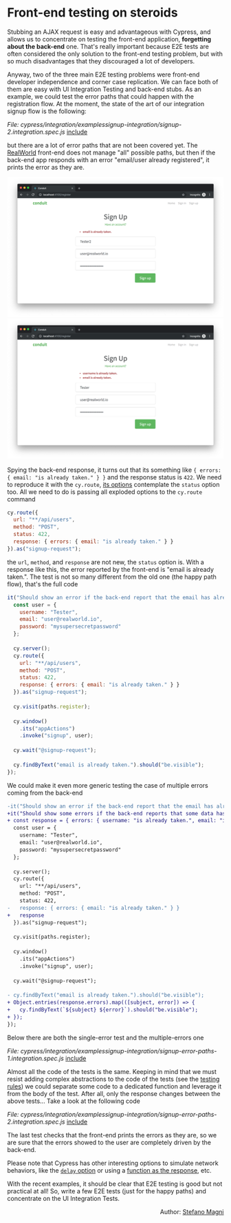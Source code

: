 # Front-end testing on steroids

Stubbing an AJAX request is easy and advantageous with Cypress, and allows us to concentrate on testing the front-end application, **forgetting about the back-end** one. That's really important because E2E tests are often considered the only solution to the front-end testing problem, but with so much disadvantages that they discouraged a lot of developers.

Anyway, two of the three main E2E testing problems were front-end developer independence and corner case replication. We can face both of them are easy with UI Integration Testing and back-end stubs. As an example, we could test the error paths that could happen with the registration flow. At the moment, the state of the art of our integration signup flow is the following:

<i>File: cypress/integration/examplessignup-integration/signup-2.integration.spec.js</i>
[include](../cypress/integration/examples/signup-integration/signup-2.integration.spec.js)

but there are a lot of error paths that are not been covered yet. The [RealWorld](the-realworld-project.md) front-end does not manage "all" possible paths, but then if the back-end app responds with an error "email/user already registered", it prints the error as they are.

![email already used](../assets/images/error-path-1.png)
![email and username already used](../assets/images/error-path-2.png)

Spying the back-end response, it turns out that its something like `{ errors: { email: "is already taken." } }` and the response status is `422`. We need to reproduce it with the `cy.route`, [its options](https://docs.cypress.io/api/commands/route.html#Arguments) contemplate the `status` option too. All we need to do is passing all exploded options to the `cy.route` command

```javascript
cy.route({
  url: "**/api/users",
  method: "POST",
  status: 422,
  response: { errors: { email: "is already taken." } }
}).as("signup-request");
```

the `url`, `method`, and `response` are not new, the `status` option is. With a response like this, the error reported by the front-end is "email is already taken.". The test is not so many different from the old one (the happy path flow), that's the full code

```javascript
it("Should show an error if the back-end report that the email has already been used", () => {
  const user = {
    username: "Tester",
    email: "user@realworld.io",
    password: "mysupersecretpassword"
  };

  cy.server();
  cy.route({
    url: "**/api/users",
    method: "POST",
    status: 422,
    response: { errors: { email: "is already taken." } }
  }).as("signup-request");

  cy.visit(paths.register);

  cy.window()
    .its("appActions")
    .invoke("signup", user);

  cy.wait("@signup-request");

  cy.findByText("email is already taken.").should("be.visible");
});
```

We could make it even more generic testing the case of multiple errors coming from the back-end

```diff
-it("Should show an error if the back-end report that the email has already been used", () => {
+it("Should show some errors if the back-end reports that some data has already been used", () => {
+ const response = { errors: { username: "is already taken.", email: "is already taken." } };
  const user = {
    username: "Tester",
    email: "user@realworld.io",
    password: "mysupersecretpassword"
  };

  cy.server();
  cy.route({
    url: "**/api/users",
    method: "POST",
    status: 422,
-   response: { errors: { email: "is already taken." } }
+   response
  }).as("signup-request");

  cy.visit(paths.register);

  cy.window()
    .its("appActions")
    .invoke("signup", user);

  cy.wait("@signup-request");

- cy.findByText("email is already taken.").should("be.visible");
+ Object.entries(response.errors).map(([subject, error]) => {
+   cy.findByText(`${subject} ${error}`).should("be.visible");
+ });
});
```

Below there are both the single-error test and the multiple-errors one

<i>File: cypress/integration/examplessignup-integration/signup-error-paths-1.integration.spec.js</i>
[include](../cypress/integration/examples/signup-integration/signup-error-paths-1.integration.spec.js)

Almost all the code of the tests is the same. Keeping in mind that we must resist adding complex abstractions to the code of the tests (see the [testing rules](testing-rules.md#dry)) we could separate some code to a dedicated function and leverage it from the body of the test. After all, only the response changes between the above tests... Take a look at the following code

<i>File: cypress/integration/examplessignup-integration/signup-error-paths-2.integration.spec.js</i>
[include](../cypress/integration/examples/signup-integration/signup-error-paths-2.integration.spec.js)

The last test checks that the front-end prints the errors as they are, so we are sure that the errors showed to the user are completely driven by the back-end.

Please note that Cypress has other interesting options to simulate network behaviors, like the [`delay` option](https://docs.cypress.io/api/commands/route.html#Use-delays-for-responses) or using a [function as the response](https://docs.cypress.io/api/commands/route.html#Set-the-routing-options-using-a-callback-function), etc.

With the recent examples, it should be clear that E2E testing is good but not practical at all! So, write a few E2E tests (just for the happy paths) and concentrate on the UI Integration Tests.

<p style='text-align: right;'>Author: <a href="about-us.md#stefano-magni">Stefano Magni</a></p>
